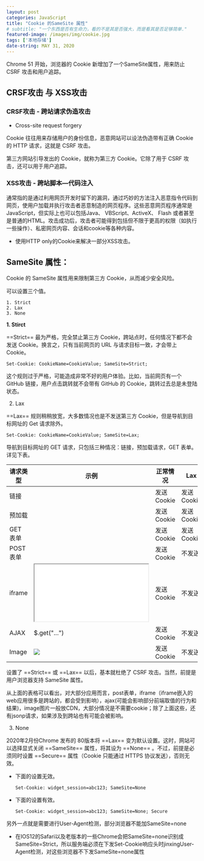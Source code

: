 ```yaml
---
layout: post
categories: JavaScript
title: "Cookie 的SameSite 属性"
# subtitle: "一个东西是否有生命力，看的不是其是否强大，而是看其是否足够简单."
featured-image: /images/img/cookie.jpg
tags: ['本地存储']
date-string: MAY 31, 2020
---
```


Chrome 51 开始，浏览器的 Cookie 新增加了一个SameSite属性，用来防止 CSRF 攻击和用户追踪。

## CRSF攻击 与 XSS攻击

### CRSF攻击 - 跨站请求伪造攻击

- Cross-site request forgery

Cookie 往往用来存储用户的身份信息，恶意网站可以设法伪造带有正确 Cookie 的 HTTP 请求，这就是 CSRF 攻击。

第三方网站引导发出的 Cookie，就称为第三方 Cookie。它除了用于 CSRF 攻击，还可以用于用户追踪。

### XSS攻击 - 跨站脚本—代码注入

通常指的是通过利用网页开发时留下的漏洞，通过巧妙的方法注入恶意指令代码到网页，使用户加载并执行攻击者恶意制造的网页程序。这些恶意网页程序通常是JavaScript，但实际上也可以包括Java、 VBScript、ActiveX、 Flash 或者甚至是普通的HTML。攻击成功后，攻击者可能得到包括但不限于更高的权限（如执行一些操作）、私密网页内容、会话和cookie等各种内容。

- 使用HTTP only的Cookie来解决一部分XSS攻击。

## SameSite 属性：

Cookie 的 SameSite 属性用来限制第三方 Cookie，从而减少安全风险。

可以设置三个值。


```
1. Strict
2. Lax
3. None
```

**1. Stirct**

==Strict== 最为严格，完全禁止第三方 Cookie，跨站点时，任何情况下都不会发送 Cookie。换言之，只有当前网页的 URL 与请求目标一致，才会带上 Cookie。

```
Set-Cookie: CookieName=CookieValue; SameSite=Strict;
```

这个规则过于严格，可能造成非常不好的用户体验。比如，当前网页有一个 GitHub 链接，用户点击跳转就不会带有 GitHub 的 Cookie，跳转过去总是未登陆状态。

2. Lax

==Lax== 规则稍稍放宽，大多数情况也是不发送第三方 Cookie，但是导航到目标网址的 Get 请求除外。


```
Set-Cookie: CookieName=CookieValue; SameSite=Lax;
```

导航到目标网址的 GET 请求，只包括三种情况：链接，预加载请求，GET 表单。详见下表。


请求类型 | 示例 | 正常情况 | Lax
---|---|---|---
链接 | <a href="..."></a> | 发送 Cookie | 发送 Cookie
预加载 | <link rel="prerender" href="..."/>	| 发送 Cookie | 发送 Cookie
GET 表单 | <form method="GET" action="..."> | 发送 Cookie | 发送 Cookie
POST 表单 | <form method="POST" action="..."> | 发送 Cookie | 不发送
iframe | <iframe src="..."></iframe> | 发送 Cookie | 不发送
AJAX | $.get("...") | 发送 Cookie | 不发送
Image | <img src="..."> | 发送 Cookie | 不发送

设置了 ==Strict== 或 ==Lax== 以后，基本就杜绝了 CSRF 攻击。当然，前提是用户浏览器支持 SameSite 属性。

从上面的表格可以看出，对大部分应用而言，post表单，iframe（iframe嵌入的web应用很多是跨站的，都会受到影响），ajax(可能会影响部分前端取值的行为和结果)，image图片一般放CDN，大部分情况是不需要cookie；除了上面这些，还有jsonp请求，如果涉及到跨站也有可能会被影响。


3. None

2020年2月份Chrome 发布的 80版本将 ==Lax== 变为默认设置。这时，网站可以选择显式关闭 ==SameSite== 属性，将其设为 ==None== 。不过，前提是必须同时设置 ==Secure== 属性（Cookie 只能通过 HTTPS 协议发送），否则无效。

- 下面的设置无效。

    ```
    Set-Cookie: widget_session=abc123; SameSite=None
    ```

- 下面的设置有效。


    ```
    Set-Cookie: widget_session=abc123; SameSite=None; Secure
    ```

另外一点就是需要进行User-Agent检测，部分浏览器不能加SameSite=none

- 在IOS12的Safari以及老版本的一些Chrome会把SameSite=none识别成SameSite=Strict，所以服务端必须在下发Set-Cookie响应头时jinxingUser-Agent检测，对这些浏览器不下发SameSite=none属性